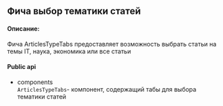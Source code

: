 ## Фича выбор тематики статей

#### Описание:

Фича ArticlesTypeTabs предоставляет возможность выбрать статьи на темы IT, наука, экономика или все статьи


#### Public api

- components   
`ArticlesTypeTabs`- компонент, содержащий табы для выбора тематики статей  
